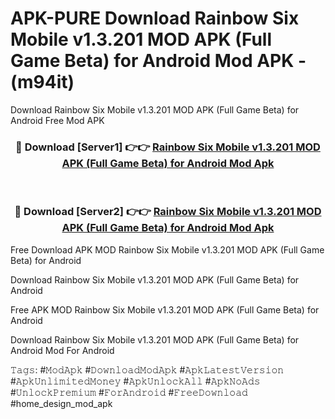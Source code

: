 # APK-PURE Download Rainbow Six Mobile v1.3.201 MOD APK (Full Game Beta) for Android Mod APK - (m94it)
Download Rainbow Six Mobile v1.3.201 MOD APK (Full Game Beta) for Android Free Mod APK

<div align="center">
<h3>🔴 Download [Server1] 👉👉 <a href="https://apk-comot.site?title=Rainbow_Six_Mobile_v1.3.201_MOD_APK_(Full_Game_Beta)_for_Android">Rainbow Six Mobile v1.3.201 MOD APK (Full Game Beta) for Android Mod Apk</a></h3><br>

<h3>🔴 Download [Server2] 👉👉 <a href="https://apk-comot.site?title=Rainbow_Six_Mobile_v1.3.201_MOD_APK_(Full_Game_Beta)_for_Android">Rainbow Six Mobile v1.3.201 MOD APK (Full Game Beta) for Android Mod Apk</a></h3>
</div>


Free Download APK MOD Rainbow Six Mobile v1.3.201 MOD APK (Full Game Beta) for Android

Download Rainbow Six Mobile v1.3.201 MOD APK (Full Game Beta) for Android 

Free APK MOD Rainbow Six Mobile v1.3.201 MOD APK (Full Game Beta) for Android 

Download Rainbow Six Mobile v1.3.201 MOD APK (Full Game Beta) for Android Mod For Android

𝚃𝚊𝚐𝚜: #𝙼𝚘𝚍𝙰𝚙𝚔 #𝙳𝚘𝚠𝚗𝚕𝚘𝚊𝚍𝙼𝚘𝚍𝙰𝚙𝚔 #𝙰𝚙𝚔𝙻𝚊𝚝𝚎𝚜𝚝𝚅𝚎𝚛𝚜𝚒𝚘𝚗 #𝙰𝚙𝚔𝚄𝚗𝚕𝚒𝚖𝚒𝚝𝚎𝚍𝙼𝚘𝚗𝚎𝚢 #𝙰𝚙𝚔𝚄𝚗𝚕𝚘𝚌𝚔𝙰𝚕𝚕 #𝙰𝚙𝚔𝙽𝚘𝙰𝚍𝚜 #𝚄𝚗𝚕𝚘𝚌𝚔𝙿𝚛𝚎𝚖𝚒𝚞𝚖 #𝙵𝚘𝚛𝙰𝚗𝚍𝚛𝚘𝚒𝚍 #𝙵𝚛𝚎𝚎𝙳𝚘𝚠𝚗𝚕𝚘𝚊𝚍 #home_design_mod_apk